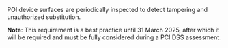 POI device surfaces are periodically inspected to detect tampering and unauthorized substitution.

**Note**: This requirement is a best practice until 31 March 2025, after which it will be required and must be fully considered during a PCI DSS assessment.